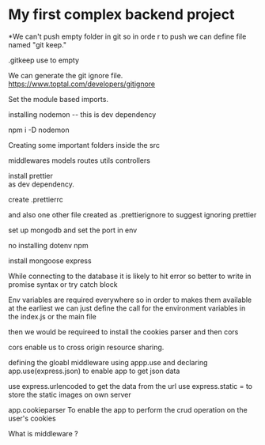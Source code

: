 # My first complex backend project

  
*We can't push empty folder in git so in orde r to push we can define file named "git keep."

.gitkeep use to empty 



We can generate the git ignore file.
https://www.toptal.com/developers/gitignore



Set the module based imports.

installing nodemon -- this is dev dependency

npm i -D nodemon 


Creating some important folders inside the src

middlewares models routes utils controllers

install prettier  
as dev dependency.

create .prettierrc 

and also one other file created as .prettierignore to suggest  ignoring prettier


set up mongodb and set the port in env 

no installing dotenv npm

install mongoose express



While connecting to the database it is likely to hit error so better to write in promise syntax or try catch block


Env variables are required everywhere so in order to makes them available at the earliest we can just define the call for  the environment variables in the index.js or the main file



then we would be requireed to install the cookies parser and then cors

cors enable us to cross origin resource sharing.


defining the gloabl middleware using appp.use and declaring app.use(express.json) to enable app to get json data

use express.urlencoded to get the data from the url 
use express.static =  to store the static  images   on own server

app.cookieparser   To enable the app to perform the crud operation on the user's cookies



What is middleware  ?

 